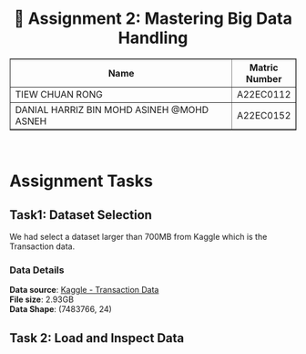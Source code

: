 # <div align='center'>📘 Assignment 2: Mastering Big Data Handling</div>
<table border="solid" align="center">
  <tr>
    <th>Name</th>
    <th>Matric Number</th>
  </tr>
  <tr>
    <td width=80%>TIEW CHUAN RONG</td>
    <td>A22EC0112</td>
  </tr>
  <tr>
    <td width=80%>DANIAL HARRIZ BIN MOHD ASINEH @MOHD ASNEH</td>
    <td>A22EC0152</td>
  </tr>
</table>
<br>

# Assignment Tasks
## Task1: Dataset Selection <br>
We had select a dataset larger than 700MB from Kaggle which is the Transaction data.<br>
### **Data Details** <br>
**Data source**: [Kaggle - Transaction Data](https://www.kaggle.com/datasets/ismetsemedov/transactions) <br>
**File size**: 2.93GB <br>
**Data Shape**: (7483766, 24) <br>
## Task 2: Load and Inspect Data <br>

